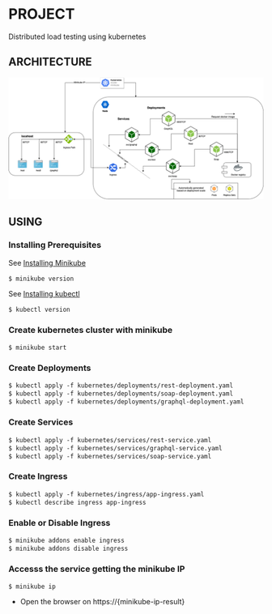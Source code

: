 # PROJECT
Distributed load testing using kubernetes

## ARCHITECTURE

![Screenshot](resources/Kubernetes-Diagram.png)

## USING

### Installing Prerequisites

See [Installing Minikube](https://kubernetes.io/docs/tasks/tools/install-minikube/)

```
$ minikube version
```

See [Installing kubectl](https://kubernetes.io/docs/tasks/tools/install-kubectl/)

```
$ kubectl version
```

### Create kubernetes cluster with minikube

```
$ minikube start
```

### Create Deployments

```
$ kubectl apply -f kubernetes/deployments/rest-deployment.yaml 
$ kubectl apply -f kubernetes/deployments/soap-deployment.yaml 
$ kubectl apply -f kubernetes/deployments/graphql-deployment.yaml
```

### Create Services

```
$ kubectl apply -f kubernetes/services/rest-service.yaml 
$ kubectl apply -f kubernetes/services/graphql-service.yaml  
$ kubectl apply -f kubernetes/services/soap-service.yaml 
```

### Create Ingress

```
$ kubectl apply -f kubernetes/ingress/app-ingress.yaml
$ kubectl describe ingress app-ingress
```

### Enable or Disable Ingress

```
$ minikube addons enable ingress
$ minikube addons disable ingress
```

### Accesss the service getting the minikube IP

```
$ minikube ip
```

* Open the browser on https://{minikube-ip-result}



